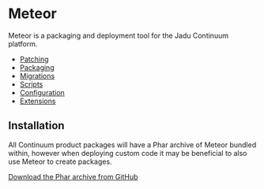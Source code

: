 # Meteor

Meteor is a packaging and deployment tool for the Jadu Continuum platform.

* [Patching](patch.md)
* [Packaging](package.md)
* [Migrations](migrations.md)
* [Scripts](scripts.md)
* [Configuration](configuration.md)
* [Extensions](extensions.md)

## Installation

All Continuum product packages will have a Phar archive of Meteor bundled within, however when deploying custom code
it may be beneficial to also use Meteor to create packages.

[Download the Phar archive from GitHub](https://github.com/jadu/meteor/releases/latest)

